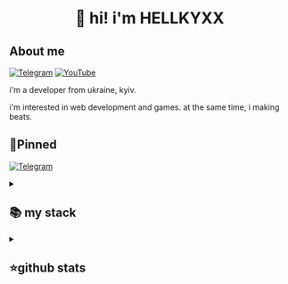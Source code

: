 <h1 align="center">👋 hi! i'm HELLKYXX </h1>

## About me
[![Telegram](https://img.shields.io/badge/-Telegram-2CA5E0?style=flat&logo=telegram&logoColor=white)](https://HELLKYXX.t.me)
[![YouTube](https://img.shields.io/badge/-YouTube-FF0000?style=flat&logo=youtube&logoColor=white)](https://youtube.com/@hellkyxxiki)

i'm a developer from ukraine, kyiv.

i'm interested in web development and games.
at the same time, i making beats.

## 📌Pinned
[![Telegram](https://img.shields.io/badge/-Telegram-2CA5E0?style=flat&logo=telegram&logoColor=white)](https://HELLKYXX.t.me)


<details align="left">
  <summary><h2><b>📚 my stack</b></h2></summary>
  <p>
    <h3>Langs</h3>
    <img src="https://skillicons.dev/icons?i=cpp,py,java,html,css,mysql&perline=7" />
    <h3>Frameworks / Tools</h3>
    <img src="https://skillicons.dev/icons?i=linux,git&perline=7" />
    <h3>Software</h3>
    <img src="https://skillicons.dev/icons?i=visualstudio&perline=7" />
    <br>
  </p>
</details>


<details align="left">
  <summary><h2><b>⭐github stats</b></h2></summary>
  <p>
   <img src="https://github-readme-stats.vercel.app/api/top-langs/?username=polligopkaloyt&theme=dracula&layout=compact&hide_border=true&bg_color=00000000" />
   <br>
   <img src="https://github-readme-stats.vercel.app/api?username=polligopkaloyt&count_private=true&show_icons=true&theme=dracula&hide_border=true&bg_color=00000000" />
    <br>
  </p>
</details>

